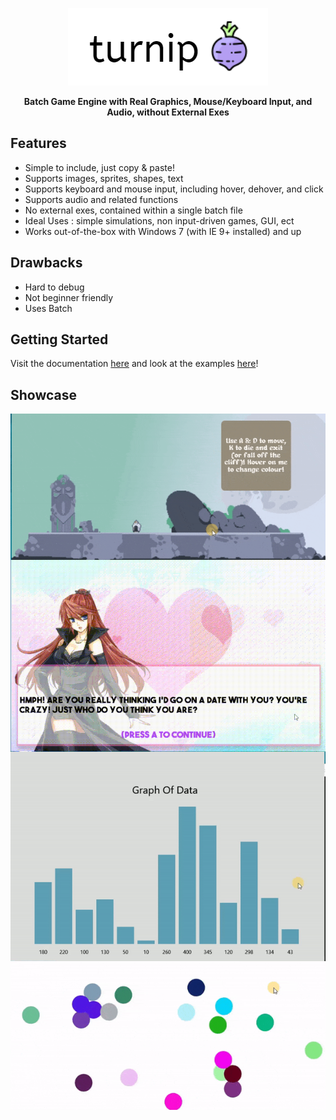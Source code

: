 <p align="center">
  <img src="img/logo.png">
</p>
<p align="center">
  <b>Batch Game Engine with Real Graphics, Mouse/Keyboard Input, and Audio, without External Exes</b>
</p>



## Features

* Simple to include, just copy & paste!
* Supports images, sprites, shapes, text
* Supports keyboard and mouse input, including hover, dehover, and click
* Supports audio and related functions
* No external exes, contained within a single batch file
* Ideal Uses : simple simulations, non input-driven games, GUI, ect
* Works out-of-the-box with Windows 7 (with IE 9+ installed) and up

## Drawbacks

* Hard to debug
* Not beginner friendly
* Uses Batch

## Getting Started

Visit the documentation [here](doc/README.md) and look at the examples [here](ex)!

## Showcase

<img align="left" src="img/rogue.gif" width="700px">

```
textbox

simple platforming

mouse/key input

sprites
```

<br clear="left"/>

<img align="left" src="img/date.gif" width="700px">

```
textbox

visual novel

key input
```

<br clear="left"/>

<img align="left" src="img/graph.gif" width="700px">

```
textbox

data visualization

mouse/key input
```
<br clear="left"/>

<img align="left" src="img/balls.gif" width="700px">

```
particle system
```
<br clear="left"/>
